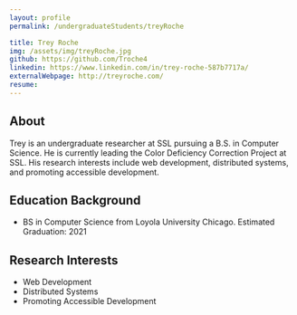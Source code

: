```yaml
---
layout: profile
permalink: /undergraduateStudents/treyRoche

title: Trey Roche
img: /assets/img/treyRoche.jpg
github: https://github.com/Troche4
linkedin: https://www.linkedin.com/in/trey-roche-587b7717a/
externalWebpage: http://treyroche.com/
resume:
---
```


## About

Trey is an undergraduate researcher at SSL pursuing a B.S. in Computer Science. He is currently leading the Color Deficiency Correction Project at SSL. His research interests include web development, distributed systems, and promoting accessible development.

## Education Background

- BS in Computer Science from Loyola University Chicago. Estimated Graduation: 2021

## Research Interests

- Web Development
- Distributed Systems
- Promoting Accessible Development
